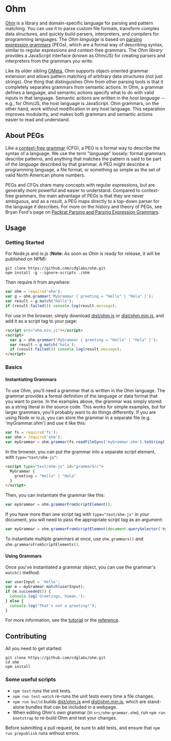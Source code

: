 Ohm
===

[Ohm](https://github.com/cdglabs/ohm) is a library and domain-specific language for parsing and pattern matching. You can use it to parse custom file formats, transform complex data structures, and quickly build parsers, interpreters, and compilers for programming languages. The _Ohm language_ is based on [parsing expression grammars](http://en.wikipedia.org/wiki/Parsing_expression_grammar) (PEGs), which are a formal way of describing syntax, similar to regular expressions and context-free grammars. The _Ohm library_ provides a JavaScript interface (known as Ohm/JS) for creating parsers and interpreters from the grammars you write.

Like its older sibling [OMeta](http://tinlizzie.org/ometa/), Ohm supports object-oriented grammar extension and allows pattern matching of arbitrary data structures (not just strings). One thing that distinguishes Ohm from other parsing tools is that it completely separates grammars from semantic actions. In Ohm, a grammar defines a language, and semantic actions specify what to do with valid inputs in that language. Semantic actions are written in the _host language_ -- e.g., for Ohm/JS, the host language is JavaScript. Ohm grammars, on the other hand, work without modification in any host language. This separation improves modularity, and makes both grammars and semantic actions easier to read and understand.

About PEGs
----------

Like a [context-free grammar](http://en.wikipedia.org/wiki/Context-free_grammar) (CFG), a PEG is a formal way to describe the syntax of a language. We use the term "language" loosely: formal grammars describe patterns, and anything that matches the pattern is said to be part of the _language_ described by that grammar. A PEG might describe a programming language, a file format, or something as simple as the set of valid North American phone numbers.

PEGs and CFGs share many concepts with regular expressions, but are generally more powerful and easier to understand. Compared to context-free grammars, the main advantage of PEGs is that they are never ambiguous, and as a result, a PEG maps directly to a top-down parser for the language it describes. For more on the history and theory of PEGs, see Bryan Ford's page on [Packrat Parsing and Parsing Expression Grammars](http://bford.info/packrat/).

Usage
-----

### Getting Started

For Node.js and io.js (**Note:** As soon as Ohm is ready for release, it will be published on NPM):

    git clone https://github.com/cdglabs/ohm.git
    npm install -g --ignore-scripts ./ohm

Then require it from anywhere:

```js
var ohm = require('ohm');
var g = ohm.grammar('MyGrammar { greeting = "Hello" | "Hola" }');
var result = g.match('Hallo');
if (result.failed()) console.log(result.message);
```

For use in the browser, simply download [dist/ohm.js](./dist/ohm.js) or [dist/ohm.min.js](./dist/ohm.min.js), and add it as a script tag to your page:

```html
<script src="ohm.min.js"></script>
<script>
  var g = ohm.grammar('MyGrammar { greeting = "Hello" | "Hola" }');
  var result = g.match('hola');
  if (result.failed()) console.log(result.message);
</script>
```

### Basics

#### Instantiating Grammars

To use Ohm, you'll need a grammar that is written in the Ohm language. The grammar provides a formal definition of the language or data format that you want to parse. In the examples above, the grammar was simply stored as a string literal in the source code. This works for simple examples, but for larger grammars, you'll probably want to do things differently. If you are using Node or io.js, you can store the grammar in a separate file (e.g. 
'myGrammar.ohm') and use it like this:

```js
var fs = require('fs');
var ohm = require('ohm');
var myGrammar = ohm.grammar(fs.readFileSync('myGrammar.ohm').toString());
```

In the browser, you can put the grammar into a separate script element, with `type="text/ohm-js"`:

```html
<script type="text/ohm-js" id="grammarSrc">
  MyGrammar {
    greeting = "Hello" | "Hola"
  }
</script>
```

Then, you can instantiate the grammar like this:

```js
var myGrammar = ohm.grammarFromScriptElement();
```

If you have more than one script tag with `type="text/ohm-js"` in your document, you will need to pass the appropriate script tag as an argument:

```js
var myGrammar = ohm.grammarFromScriptElement(document.querySelector('#grammarSrc'));
```

To instantiate multiple grammars at once, use `ohm.grammars()` and `ohm.grammarsFromScriptElements()`.

#### Using Grammars

Once you've instantiated a grammar object, you can use the grammar's `match()` method:

```js
var userInput = 'Hello';
var m = myGrammar.match(userInput);
if (m.succeeded()) {
  console.log('Greetings, human.');
} else {
  console.log("That's not a greeting!");
}
```

For more information, see the [tutorial](./doc/tutorial.md) or the [reference](./doc/reference.md).

Contributing
------------

All you need to get started:

    git clone https://github.com/cdglabs/ohm.git
    cd ohm
    npm install

### Some useful scripts

* `npm test` runs the unit tests.
* `npm run test-watch` re-runs the unit tests every time a file changes.
* `npm run build` builds [dist/ohm.js](./dist/ohm.js) and [dist/ohm.min.js](./dist/ohm.min.js), which are stand-alone bundles that can be included in a webpage.
* When editing Ohm's own grammar (in `src/ohm-grammar.ohm`), run `npm run bootstrap` to re-build Ohm and test your changes.

Before submitting a pull request, be sure to add tests, and ensure that `npm run prepublish` runs without errors.
